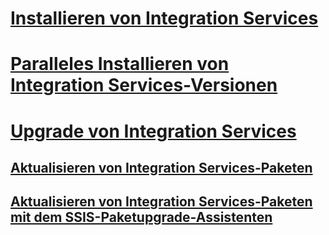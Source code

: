 # [Installieren von Integration Services](install-integration-services.md)
# [Paralleles Installieren von Integration Services-Versionen](installing-integration-services-versions-side-by-side.md)

# [Upgrade von Integration Services](upgrade-integration-services.md)
## [Aktualisieren von Integration Services-Paketen](upgrade-integration-services-packages.md)
## [Aktualisieren von Integration Services-Paketen mit dem SSIS-Paketupgrade-Assistenten](upgrade-integration-services-packages-using-the-ssis-package-upgrade-wizard.md)
